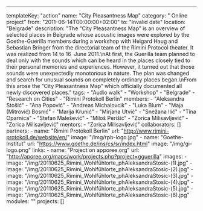 ---
  templateKey: "action"
  name: "City Pleasantness Map"
  category: " Online project"
  from: "2011-06-14T00:00:00+02:00"
  to: "Invalid date"
  location: "Belgrade"
  description: "The “City Pleasantness Map” is an overview of selected places in Belgrade whose acoustic images were explored by the Goethe-Guerilla members during a workshop with Helgard Haug and Sebastian Bringer from the directorial team of the Rimini Protocol theater. It was realized from 14 to 16  June 2011.\nAt first, the Guerilla team planned to deal only with the sounds which can be heard in the places closely tied to their personal memories and experiences. However, it turned out that those sounds were unexpectedly monotonous in nature. The plan was changed and search for unusual sounds on completely ordinary places began.\nFrom this arose the “City Pleasantness Map” which officially documented all newly discovered places."
  tags: 
    - "Audio walk"
    - "Workshop"
    - "Belgrade"
    - "Research on Cities"
    - "Rimini Protokoll Berlin"
  members: 
    - "Aleksandra Stošić"
    - "Ana Popović"
    - "Andreas Michalovcik"
    - "Luka Blum"
    - "Maja (Mitrović) Bosnić"
    - "Marija Krunić"
    - "Mirjana Utvić"
    - "Snežana Ilić"
    - "Tina Oparnica"
    - "Stefan Malešević"
    - "Miloš Perišić"
    - "Zorica Milisavljević"
    - "Zorica Milisavljević"
  mentors: 
    - "Zorica Milisavljević"
  collaborators: []
  partners: 
    - 
      name: "Rimini Protokoll Berlin"
      url: "http://www.rimini-protokoll.de/website/en/"
      image: "/img/rpb-logo.jpg"
    - 
      name: "Goethe-Institut"
      url: "https://www.goethe.de/ins/cs/sr/index.html"
      image: "/img/gi-logo.png"
  links: 
    - 
      name: "Project on apporee.org"
      url: "http://aporee.org/maps/work/projects.php?project=gguerilla"
  images: 
    - 
      image: "/img/20110625_Rimini_Wohlfühlorte_phAleksandraStosic-(1).jpg"
    - 
      image: "/img/20110625_Rimini_Wohlfühlorte_phAleksandraStosic-(2).jpg"
    - 
      image: "/img/20110625_Rimini_Wohlfühlorte_phAleksandraStosic-(3).jpg"
    - 
      image: "/img/20110625_Rimini_Wohlfühlorte_phAleksandraStosic-(4).jpg"
    - 
      image: "/img/20110625_Rimini_Wohlfühlorte_phAleksandraStosic-(5).jpg"
    - 
      image: "/img/20110625_Rimini_Wohlfühlorte_phAleksandraStosic-(6).jpg"
  modules: ""
  projects: []
